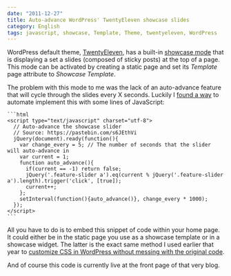 ```yaml
---
date: "2011-12-27"
title: Auto-advance WordPress' TwentyEleven showcase slides
category: English
tags: javascript, showcase, Template, Theme, twentyeleven, WordPress
---
```


WordPress default theme, [TwentyEleven](https://theme.wordpress.com/themes/twentyeleven/), has a built-in [showcase mode](https://twentyelevendemo.wordpress.com/showcase/) that is displaying a set a slides (composed of sticky posts) at the top of a page. This mode can be activated by creating a static page and set its _Template_ page attribute to _Showcase Template_.

The problem with this mode to me was the lack of an auto-advance feature that will cycle through the slides every X seconds. Luckily I [found a way](https://pastebin.com/s6JEthVi) to automate implement this with some lines of JavaScript:

    ```html
    <script type="text/javascript" charset="utf-8">
      // Auto-advance the showcase slider
      // Source: https://pastebin.com/s6JEthVi
      jQuery(document).ready(function(){
        var change_every = 5; // The number of seconds that the slider will auto-advance in
        var current = 1;
        function auto_advance(){
          if(current == -1) return false;
          jQuery('.feature-slider a').eq(current % jQuery('.feature-slider a').length).trigger('click', [true]);
          current++;
        };
        setInterval(function(){auto_advance()}, change_every * 1000);
      });
    </script>
    ```

All you have to do is to embed this snippet of code within your home page. It could either be in the static page you use as a showcase template or in a showcase widget. The latter is the exact same method I used earlier that year to [customize CSS in WordPress without messing with the original code](https://kevin.deldycke.com/2011/01/new-blog-header-and-tiny-wordpress-theme-customizations/).

And of course this code is currently live at the front page of that very blog.
